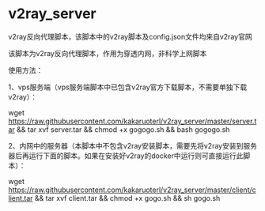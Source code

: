 # v2ray_server
v2ray反向代理脚本，该脚本中的v2ray脚本及config.json文件均来自v2ray官网

该脚本为v2ray反向代理脚本，作用为穿透内网，非科学上网脚本

使用方法：

1、vps服务端（vps服务端脚本中已包含v2ray官方下载脚本，不需要单独下载v2ray）：

wget https://raw.githubusercontent.com/kakaruoterl/v2ray_server/master/server.tar && tar xvf server.tar && chmod +x gogogo.sh && bash gogogo.sh

2、内网中的服务器（本脚本中不包含v2ray安装脚本，需要先将v2ray安装到服务器后再运行下面的脚本。如果在安装好v2ray的docker中运行则可直接运行此脚本）：

wget https://raw.githubusercontent.com/kakaruoterl/v2ray_server/master/client/client.tar && tar xvf client.tar && chmod +x gogo.sh && sh gogo.sh
